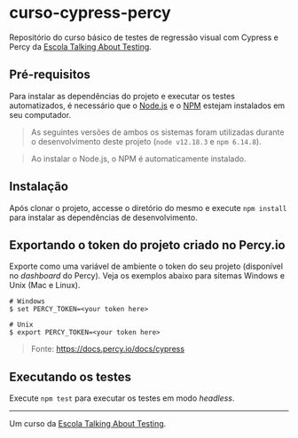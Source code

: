 # curso-cypress-percy

Repositório do curso básico de testes de regressão visual com Cypress e Percy da [Escola Talking About Testing](https://talkingabouttesting.coursify.me).

## Pré-requisitos

Para instalar as dependências do projeto e executar os testes automatizados, é necessário que o [Node.js](http://nodejs.org) e o [NPM](http://npmjs.com) estejam instalados em seu computador.

> As seguintes versões de ambos os sistemas foram utilizadas durante o desenvolvimento deste projeto (`node v12.18.3` e `npm 6.14.8`).

> Ao instalar o Node.js, o NPM é automaticamente instalado.

## Instalação

Após clonar o projeto, accesse o diretório do mesmo e execute `npm install` para instalar as dependências de desenvolvimento.

## Exportando o token do projeto criado no Percy.io

Exporte como uma variável de ambiente o token do seu projeto (disponível no _dashboard_ do Percy). Veja os exemplos abaixo para sitemas Windows e Unix (Mac e Linux).

```
# Windows
$ set PERCY_TOKEN=<your token here>

# Unix
$ export PERCY_TOKEN=<your token here>
```

> Fonte: <https://docs.percy.io/docs/cypress>

## Executando os testes

Execute `npm test` para executar os testes em modo _headless_.

___

Um curso da [Escola Talking About Testing](https://www.udemy.com/user/walmyr).
